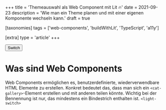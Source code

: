 +++
title = 'Themeauswahl als Web Component mit Lit 🔥'
date = 2021-09-23
description = 'Wie man ein Theme planen und mit einer eigenen Komponente wechseln kann.'
draft = true

[taxonomies]
tags = ['web-components', 'buildWithLit', 'TypeScript', 'a11y']

[extra]
type = 'article'
+++

<button id="light-switch">Switch</button>

<script>
    let lights = false;
    const lightSwitch = document.querySelector('#light-switch');

    lightSwitch.addEventListener('click', () => {
        lights = !lights;
        
        lights ? 
            document.documentElement.setAttribute('theme-preference', 'dark') :
            document.documentElement.setAttribute('theme-preference', 'light'); 
    });
</script>

# Was sind Web Components

Web Components ermöglichen es, benutzerdefinierte, wiederverwendbare HTML Elemente zu erstellen.
Konkret bedeutet das, dass man sich ein `<cat-gallery>`-Element erstellen und mit anderen teilen könnte.
Wichtig bei der Bennennung ist nur, das mindestens ein Bindestrich enthalten ist.
`<light-switch>`

<!-- more -->
